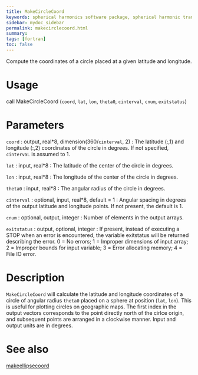 ```yaml
---
title: MakeCircleCoord
keywords: spherical harmonics software package, spherical harmonic transform, legendre functions, multitaper spectral analysis, fortran, Python, gravity, magnetic field
sidebar: mydoc_sidebar
permalink: makecirclecoord.html
summary:
tags: [fortran]
toc: false
---
```


Compute the coordinates of a circle placed at a given latitude and longitude.

# Usage

call MakeCircleCoord (`coord`, `lat`, `lon`, `theta0`, `cinterval`, `cnum`, `exitstatus`)

# Parameters

`coord` : output, real\*8, dimension(360/`cinterval`, 2)
:   The latitude (:,1) and longitude (:,2) coordinates of the circle in degrees. If not specified, `cintervaL` is assumed to 1.

`lat` : input, real\*8
:   The latitude of the center of the circle in degrees.

`lon` : input, real\*8
:   The longitude of the center of the circle in degrees.

`theta0` : input, real\*8
:   The angular radius of the circle in degrees.

`cinterval` : optional, input, real\*8, default = 1
:   Angular spacing in degrees of the output latitude and longitude points. If not present, the default is 1.

`cnum` : optional, output, integer
:   Number of elements in the output arrays.

`exitstatus` : output, optional, integer
:   If present, instead of executing a STOP when an error is encountered, the variable exitstatus will be returned describing the error. 0 = No errors; 1 = Improper dimensions of input array; 2 = Improper bounds for input variable; 3 = Error allocating memory; 4 = File IO error.

# Description

`MakeCircleCoord` will calculate the latitude and longitude coordinates of a circle of angular radius `theta0` placed on a sphere at position (`lat`, `lon`). This is useful for plotting circles on geographic maps. The first index in the output vectors corresponds to the point directly north of the cirlce origin, and subsequent points are arranged in a clockwise manner. Input and output units are in degrees.

# See also

[makeellipsecoord](makeellipsecoord.html)
